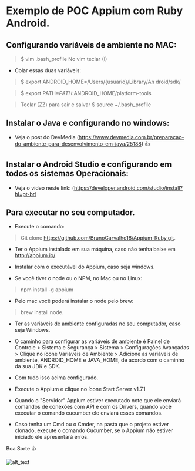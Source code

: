 # Exemplo de POC Appium com Ruby Android.

## Configurando variáveis de ambiente no MAC:

> $	vim	.bash_profile		No	vim	teclar	(I)		

- Colar	essas	duas	variáveis:

> $	export	ANDROID_HOME=/Users/{usuario}/Library/An droid/sdk/		

> $	export	PATH=$PATH:$ANDROID_HOME/platform-tools		

> Teclar	(ZZ)	para	sair	e	salvar		$	source	~/.bash_profile


## Instalar o Java e configurando no windows:

- Veja o post do DevMedia (https://www.devmedia.com.br/preparacao-do-ambiente-para-desenvolvimento-em-java/25188)   :+1:

## Instalar o Android Studio e configurando em todos os sistemas Operacionais:

- Veja o vídeo neste link: (https://developer.android.com/studio/install?hl=pt-br)

## Para executar no seu computador.

- Execute o comando:

> Git clone https://github.com/BrunoCarvalho18/Appium-Ruby.git.

- Ter o Appium instalado em sua máquina, caso não tenha baixe em http://appium.io/

- Instalar com o executável do Appium, caso seja windows.

- Se você tiver o node ou o NPM, no Mac ou no Linux:

> npm install -g appium 

- Pelo mac você poderá instalar o node pelo brew: 

> brew install node.


- Ter as variáveis de ambiente configuradas no seu computador, caso seja Windows.

- O caminho para configurar as variáveis de ambiente é 
Painel de Controle > Sistema e Segurança > Sistema > Configurações Avançadas > Clique no ícone Variáveis de Ambiente >  Adicione as variáveis de ambiente, ANDROID_HOME e JAVA_HOME, de acordo com o caminho da sua JDK e SDK.

- Com tudo isso acima configurado.

- Execute o Appium e clique no ícone Start Server v1.7.1

- Quando o "Servidor" Appium estiver executado note que ele enviará comandos de conexões com API e com os Drivers, quando você executar o comando cucumber ele enviará esses comandos.

- Caso tenha um Cmd ou o Cmder, na pasta que o projeto estiver clonado, execute o comando Cucumber, se o Appium não estiver iniciado ele
apresentará erros.

 
 Boa Sorte :+1:


![alt_text](https://matera.com/br/wp-content/uploads/2015/10/appium_logo-538x294.jpg)
